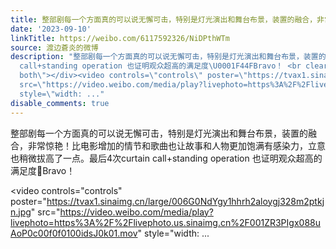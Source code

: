 ```yaml
---
title: 整部剧每一个方面真的可以说无懈可击，特别是灯光演出和舞台布景，装置的融合，非常惊艳！比电影增加的情节和歌曲也让故事和人物更加饱满有感染力，立意也稍微拔...
date: '2023-09-10'
linkTitle: https://weibo.com/6117592326/NiDPthWTm
source: 渡边蒼炎的微博
description: "整部剧每一个方面真的可以说无懈可击，特别是灯光演出和舞台布景，装置的融合，非常惊艳！比电影增加的情节和歌曲也让故事和人物更加饱满有感染力，立意也稍微拔高了一点。最后4次curtain
  call+standing operation 也证明观众超高的满足度\U0001F44FBravo！ <br clear=\"both\"><div style=\"clear:
  both\"></div><video controls=\"controls\" poster=\"https://tvax1.sinaimg.cn/large/006G0NdYgy1hhrh2aloygj328m2ptkjn.jpg\"
  src=\"https://video.weibo.com/media/play?livephoto=https%3A%2F%2Flivephoto.us.sinaimg.cn%2F001ZR3PIgx088uAoP0c00f0f0100idsJ0k01.mov\"
  style=\"width: ..."
disable_comments: true
---
```

整部剧每一个方面真的可以说无懈可击，特别是灯光演出和舞台布景，装置的融合，非常惊艳！比电影增加的情节和歌曲也让故事和人物更加饱满有感染力，立意也稍微拔高了一点。最后4次curtain call+standing operation 也证明观众超高的满足度👏Bravo！ <br clear="both"><div style="clear: both"></div><video controls="controls" poster="https://tvax1.sinaimg.cn/large/006G0NdYgy1hhrh2aloygj328m2ptkjn.jpg" src="https://video.weibo.com/media/play?livephoto=https%3A%2F%2Flivephoto.us.sinaimg.cn%2F001ZR3PIgx088uAoP0c00f0f0100idsJ0k01.mov" style="width: ...